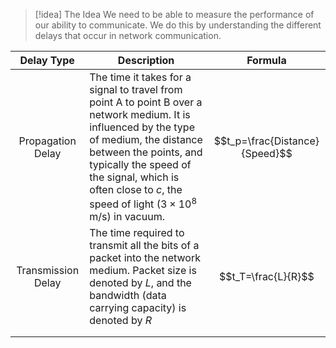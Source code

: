 
> [!idea] The Idea
> We need to be able to measure the performance of our ability to communicate. We do this by understanding the different delays that occur in network communication.

| Delay Type         | Description                                                                                                                                                                                                                                                                              | Formula                        |
| ------------------ | ---------------------------------------------------------------------------------------------------------------------------------------------------------------------------------------------------------------------------------------------------------------------------------------- | ------------------------------ |
| <center>Propagation Delay</center>  | The time it takes for a signal to travel from point A to point B over a network medium. It is influenced by the type of medium, the distance between the points, and typically the speed of the signal, which is often close to $c$, the speed of light $(3 \times 10^8$ m/s) in vacuum. | $$t_p=\frac{Distance}{Speed}$$ |
| <center>Transmission Delay</center> | The time required to transmit all the bits of a packet into the network medium. Packet size is denoted by $L$, and the bandwidth (data carrying capacity) is denoted by $R$                                                                                                              | $$t_T=\frac{L}{R}$$            |
|                    |                                                                                                                                                                                                                                                                                          |                                |
|                    |                                                                                                                                                                                                                                                                                          |                                |
 